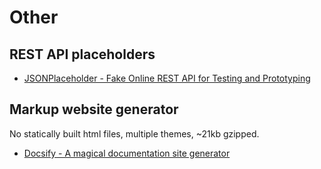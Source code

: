 # Other

## REST API placeholders

- [JSONPlaceholder - Fake Online REST API for Testing and Prototyping](https://jsonplaceholder.typicode.com/)

## Markup website generator

No statically built html files, multiple themes, ~21kb gzipped.

- [Docsify - A magical documentation site generator](https://docsify.js.org/)
